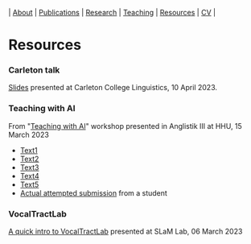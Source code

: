 | [About](https://cageissler.github.io) | [Publications](https://cageissler.github.io/publications) | [Research](https://cageissler.github.io/research) | [Teaching](https://cageissler.github.io/teaching) | [Resources](https://cageissler.github.io/resources) | [CV](https://cageissler.github.io/files/Geissler_CV.pdf) |


# Resources

### Carleton talk

[Slides](files/Geissler_Carleton_talk.pdf) presented at Carleton College Linguistics, 10 April 2023.


### Teaching with AI


From "[Teaching with AI](https://cageissler.github.io/files/AI_teaching/AI_writing_slides.pdf)" workshop presented in Anglistik III at HHU, 15 March 2023
- [Text1](https://cageissler.github.io/files/AI_teaching/AI_Text1.pdf)
- [Text2](https://cageissler.github.io/files/AI_teaching/AI_Text2.pdf)
- [Text3](https://cageissler.github.io/files/AI_teaching/AI_Text3.pdf)
- [Text4](https://cageissler.github.io/files/AI_teaching/AI_Text4.pdf)
- [Text5](https://cageissler.github.io/files/AI_teaching/AI_Text5.pdf)
- [Actual attempted submission](https://cageissler.github.io/files/AI_teaching/AI_generated_term_paper.pdf) from a student


### VocalTractLab

[A quick intro to VocalTractLab](https://docs.google.com/presentation/d/1RHi7j2BnR8WZiwLjFQVzFwHWCiAXCN8ZpTA8hPnpgLI/edit?usp=sharing) presented at SLaM Lab, 06 March 2023
